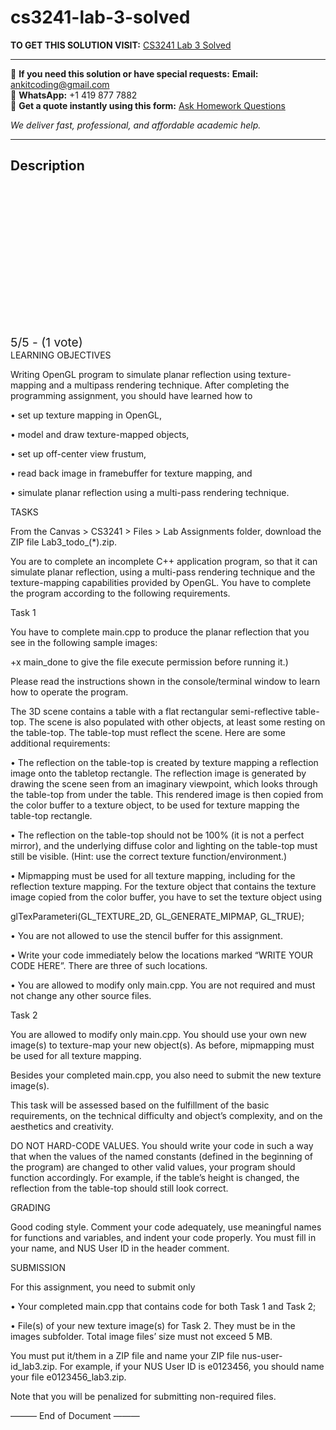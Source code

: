 # cs3241-lab-3-solved
**TO GET THIS SOLUTION VISIT:** [CS3241 Lab 3 Solved](https://www.ankitcodinghub.com/product/cs3241-solved-2/)


---

📩 **If you need this solution or have special requests:** **Email:** ankitcoding@gmail.com  
📱 **WhatsApp:** +1 419 877 7882  
📄 **Get a quote instantly using this form:** [Ask Homework Questions](https://www.ankitcodinghub.com/services/ask-homework-questions/)

*We deliver fast, professional, and affordable academic help.*

---

<h2>Description</h2>



<div class="kk-star-ratings kksr-auto kksr-align-center kksr-valign-top" data-payload="{&quot;align&quot;:&quot;center&quot;,&quot;id&quot;:&quot;126903&quot;,&quot;slug&quot;:&quot;default&quot;,&quot;valign&quot;:&quot;top&quot;,&quot;ignore&quot;:&quot;&quot;,&quot;reference&quot;:&quot;auto&quot;,&quot;class&quot;:&quot;&quot;,&quot;count&quot;:&quot;1&quot;,&quot;legendonly&quot;:&quot;&quot;,&quot;readonly&quot;:&quot;&quot;,&quot;score&quot;:&quot;5&quot;,&quot;starsonly&quot;:&quot;&quot;,&quot;best&quot;:&quot;5&quot;,&quot;gap&quot;:&quot;4&quot;,&quot;greet&quot;:&quot;Rate this product&quot;,&quot;legend&quot;:&quot;5\/5 - (1 vote)&quot;,&quot;size&quot;:&quot;24&quot;,&quot;title&quot;:&quot;CS3241 Lab 3 Solved&quot;,&quot;width&quot;:&quot;138&quot;,&quot;_legend&quot;:&quot;{score}\/{best} - ({count} {votes})&quot;,&quot;font_factor&quot;:&quot;1.25&quot;}">

<div class="kksr-stars">

<div class="kksr-stars-inactive">
            <div class="kksr-star" data-star="1" style="padding-right: 4px">


<div class="kksr-icon" style="width: 24px; height: 24px;"></div>
        </div>
            <div class="kksr-star" data-star="2" style="padding-right: 4px">


<div class="kksr-icon" style="width: 24px; height: 24px;"></div>
        </div>
            <div class="kksr-star" data-star="3" style="padding-right: 4px">


<div class="kksr-icon" style="width: 24px; height: 24px;"></div>
        </div>
            <div class="kksr-star" data-star="4" style="padding-right: 4px">


<div class="kksr-icon" style="width: 24px; height: 24px;"></div>
        </div>
            <div class="kksr-star" data-star="5" style="padding-right: 4px">


<div class="kksr-icon" style="width: 24px; height: 24px;"></div>
        </div>
    </div>

<div class="kksr-stars-active" style="width: 138px;">
            <div class="kksr-star" style="padding-right: 4px">


<div class="kksr-icon" style="width: 24px; height: 24px;"></div>
        </div>
            <div class="kksr-star" style="padding-right: 4px">


<div class="kksr-icon" style="width: 24px; height: 24px;"></div>
        </div>
            <div class="kksr-star" style="padding-right: 4px">


<div class="kksr-icon" style="width: 24px; height: 24px;"></div>
        </div>
            <div class="kksr-star" style="padding-right: 4px">


<div class="kksr-icon" style="width: 24px; height: 24px;"></div>
        </div>
            <div class="kksr-star" style="padding-right: 4px">


<div class="kksr-icon" style="width: 24px; height: 24px;"></div>
        </div>
    </div>
</div>


<div class="kksr-legend" style="font-size: 19.2px;">
            5/5 - (1 vote)    </div>
    </div>
LEARNING OBJECTIVES

Writing OpenGL program to simulate planar reflection using texture-mapping and a multipass rendering technique. After completing the programming assignment, you should have learned how to

• set up texture mapping in OpenGL,

• model and draw texture-mapped objects,

• set up off-center view frustum,

• read back image in framebuffer for texture mapping, and

• simulate planar reflection using a multi-pass rendering technique.

TASKS

From the Canvas &gt; CS3241 &gt; Files &gt; Lab Assignments folder, download the ZIP file Lab3_todo_(*).zip.

You are to complete an incomplete C++ application program, so that it can simulate planar reflection, using a multi-pass rendering technique and the texture-mapping capabilities provided by OpenGL. You have to complete the program according to the following requirements.

Task 1

You have to complete main.cpp to produce the planar reflection that you see in the following sample images:

+x main_done to give the file execute permission before running it.)

Please read the instructions shown in the console/terminal window to learn how to operate the program.

The 3D scene contains a table with a flat rectangular semi-reflective table-top. The scene is also populated with other objects, at least some resting on the table-top. The table-top must reflect the scene. Here are some additional requirements:

• The reflection on the table-top is created by texture mapping a reflection image onto the tabletop rectangle. The reflection image is generated by drawing the scene seen from an imaginary viewpoint, which looks through the table-top from under the table. This rendered image is then copied from the color buffer to a texture object, to be used for texture mapping the table-top rectangle.

• The reflection on the table-top should not be 100% (it is not a perfect mirror), and the underlying diffuse color and lighting on the table-top must still be visible. (Hint: use the correct texture function/environment.)

• Mipmapping must be used for all texture mapping, including for the reflection texture mapping. For the texture object that contains the texture image copied from the color buffer, you have to set the texture object using

glTexParameteri(GL_TEXTURE_2D, GL_GENERATE_MIPMAP, GL_TRUE);

• You are not allowed to use the stencil buffer for this assignment.

• Write your code immediately below the locations marked “WRITE YOUR CODE HERE”. There are three of such locations.

• You are allowed to modify only main.cpp. You are not required and must not change any other source files.

Task 2

You are allowed to modify only main.cpp. You should use your own new image(s) to texture-map your new object(s). As before, mipmapping must be used for all texture mapping.

Besides your completed main.cpp, you also need to submit the new texture image(s).

This task will be assessed based on the fulfillment of the basic requirements, on the technical difficulty and object’s complexity, and on the aesthetics and creativity.

DO NOT HARD-CODE VALUES. You should write your code in such a way that when the values of the named constants (defined in the beginning of the program) are changed to other valid values, your program should function accordingly. For example, if the table’s height is changed, the reflection from the table-top should still look correct.

GRADING

Good coding style. Comment your code adequately, use meaningful names for functions and variables, and indent your code properly. You must fill in your name, and NUS User ID in the header comment.

SUBMISSION

For this assignment, you need to submit only

• Your completed main.cpp that contains code for both Task 1 and Task 2;

• File(s) of your new texture image(s) for Task 2. They must be in the images subfolder. Total image files’ size must not exceed 5 MB.

You must put it/them in a ZIP file and name your ZIP file nus-user-id_lab3.zip. For example, if your NUS User ID is e0123456, you should name your file e0123456_lab3.zip.

Note that you will be penalized for submitting non-required files.

——— End of Document ———
